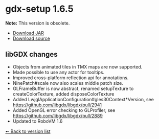 # gdx-setup 1.6.5

**Note:** This version is obsolete.

* [Download JAR](https://github.com/JavaCakeGames/gdx-setup-archive/raw/main/gdx-setup_1.6.5.jar)
* [Download source](https://github.com/JavaCakeGames/gdx-setup-archive/raw/main/sources/gdx-setup_1.6.5.zip)

## libGDX changes

- Objects from animated tiles in TMX maps are now supported.
- Made possible to use any actor for tooltips.
- Improved cross-platform reflection api for annotations.
- NinePatch#scale now also scales middle patch size.
- GLFrameBuffer is now abstract, renamed setupTexture to createColorTexture, added disposeColorTexture
- Added LwjglApplicationConfiguration#gles30Context*Version, see https://github.com/libgdx/libgdx/pull/2941
- Added OpenGL error checking to GLProfiler, see https://github.com/libgdx/libgdx/pull/2889
- Updated to RoboVM 1.6

[🠔 Back to version list](https://javacakegames.github.io/gdx-setup-archive/)

